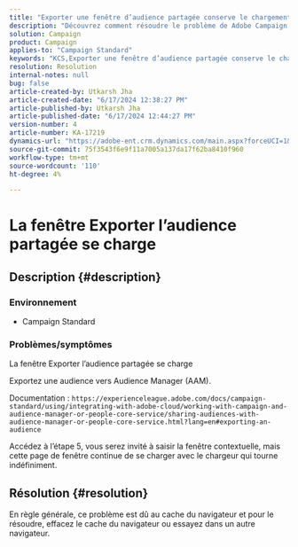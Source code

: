 ```yaml
---
title: "Exporter une fenêtre d’audience partagée conserve le chargement"
description: "Découvrez comment résoudre le problème de Adobe Campaign Standard où la fenêtre d’audience partagée conserve l’exportation et comment exporter une audience vers l’Audience Manager (AAM)."
solution: Campaign
product: Campaign
applies-to: "Campaign Standard"
keywords: "KCS,Exporter une fenêtre d’audience partagée conserve le chargement"
resolution: Resolution
internal-notes: null
bug: false
article-created-by: Utkarsh Jha
article-created-date: "6/17/2024 12:38:27 PM"
article-published-by: Utkarsh Jha
article-published-date: "6/17/2024 12:44:27 PM"
version-number: 4
article-number: KA-17219
dynamics-url: "https://adobe-ent.crm.dynamics.com/main.aspx?forceUCI=1&pagetype=entityrecord&etn=knowledgearticle&id=dd46d97a-a62c-ef11-840b-000d3a372703"
source-git-commit: 75f3543f6e9f11a7005a137da17f62ba8410f960
workflow-type: tm+mt
source-wordcount: '110'
ht-degree: 4%

---
```


# La fenêtre Exporter l’audience partagée se charge

## Description {#description}


### <b>Environnement</b>

- Campaign Standard




### <b>Problèmes/symptômes</b>

La fenêtre Exporter l’audience partagée se charge

Exportez une audience vers Audience Manager (AAM).

Documentation : `https://experienceleague.adobe.com/docs/campaign-standard/using/integrating-with-adobe-cloud/working-with-campaign-and-audience-manager-or-people-core-service/sharing-audiences-with-audience-manager-or-people-core-service.html?lang=en#exporting-an-audience`

Accédez à l’étape 5, vous serez invité à saisir la fenêtre contextuelle, mais cette page de fenêtre continue de se charger avec le chargeur qui tourne indéfiniment.


## Résolution {#resolution}


En règle générale, ce problème est dû au cache du navigateur et pour le résoudre, effacez le cache du navigateur ou essayez dans un autre navigateur.
